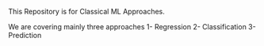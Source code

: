 This Repository is for Classical ML Approaches.

We are covering mainly three approaches 
1- Regression
2- Classification
3- Prediction
